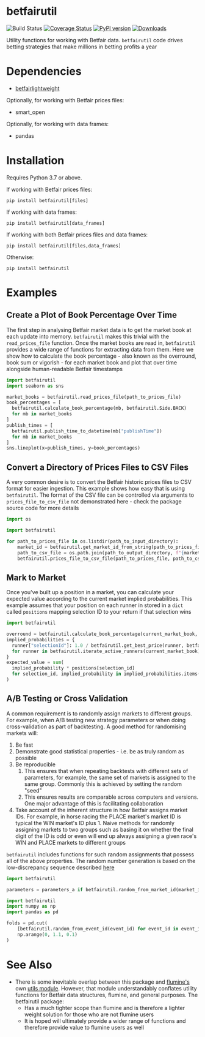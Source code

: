 # betfairutil

![Build Status](https://github.com/mberk/betfairutil/actions/workflows/test.yml/badge.svg)
[![Coverage Status](https://coveralls.io/repos/github/mberk/betfairutil/badge.svg?branch=master)](https://coveralls.io/github/mberk/betfairutil?branch=master)
[![PyPI version](https://badge.fury.io/py/betfairutil.svg)](https://pypi.python.org/pypi/betfairutil)
[![Downloads](https://pepy.tech/badge/betfairutil)](https://pepy.tech/project/betfairutil)

Utility functions for working with Betfair data. `betfairutil` code drives betting strategies that make millions in
betting profits a year

# Dependencies

* [betfairlightweight](https://github.com/liampauling/betfair)

Optionally, for working with Betfair prices files:

* smart_open

Optionally, for working with data frames:

* pandas

# Installation

Requires Python 3.7 or above.

If working with Betfair prices files:

```
pip install betfairutil[files]
```

If working with data frames:

```
pip install betfairutil[data_frames]
```

If working with both Betfair prices files and data frames:

```
pip install betfairutil[files,data_frames]
```

Otherwise:

```
pip install betfairutil
```

# Examples

## Create a Plot of Book Percentage Over Time

The first step in analysing Betfair market data is to get the market book at each update into memory. `betfairutil`
makes this trivial with the `read_prices_file` function. Once the market books are read in, `betfairutil` provides a
wide range of functions for extracting data from them. Here we show how to calculate the book percentage - also known as
the overround, book sum or vigorish - for each market book and plot that over time alongside human-readable Betfair
timestamps

```python
import betfairutil
import seaborn as sns

market_books = betfairutil.read_prices_file(path_to_prices_file)
book_percentages = [
  betfairutil.calculate_book_percentage(mb, betfairutil.Side.BACK)
  for mb in market_books
]
publish_times = [
  betfairutil.publish_time_to_datetime(mb["publishTime"])
  for mb in market_books
]
sns.lineplot(x=publish_times, y=book_percentages)
```

## Convert a Directory of Prices Files to CSV Files

A very common desire is to convert the Betfair historic prices files to CSV format for easier ingestion. This example
shows how easy that is using `betfairutil`. The format of the CSV file can be controlled via arguments to
`prices_file_to_csv_file` not demonstrated here - check the package source code for more details

```python
import os

import betfairutil

for path_to_prices_file in os.listdir(path_to_input_directory):
    market_id = betfairutil.get_market_id_from_string(path_to_prices_file)
    path_to_csv_file = os.path.join(path_to_output_directory, f"{market_id}.csv")
    betfairutil.prices_file_to_csv_file(path_to_prices_file, path_to_csv_file)
```

## Mark to Market

Once you've built up a position in a market, you can calculate your expected value according to the current market
implied probabilities. This example assumes that your position on each runner in stored in a `dict` called `positions`
mapping selection ID to your return if that selection wins

```python
import betfairutil

overround = betfairutil.calculate_book_percentage(current_market_book, betfairutil.Side.BACK)
implied_probabilities = {
  runner["selectionId"]: 1.0 / betfairutil.get_best_price(runner, betfairutil.Side.BACK) / overround
  for runner in betfairutil.iterate_active_runners(current_market_book)
}
expected_value = sum(
  implied_probability * positions[selection_id]
  for selection_id, implied_probability in implied_probabilities.items()
)
```

## A/B Testing or Cross Validation

A common requirement is to randomly assign markets to different groups. For example, when A/B testing new strategy
parameters or when doing cross-validation as part of backtesting. A good method for randomising markets will:

1. Be fast
2. Demonstrate good statistical properties - i.e. be as truly random as possible
3. Be reproducible
    1. This ensures that when repeating backtests with different sets of parameters, for example, the same set of
       markets is assigned to the same group. Commonly this is achieved by setting the random "seed"
    2. This ensures results are comparable across computers and versions. One major advantage of this is facilitating
       collaboration
4. Take account of the inherent structure in how Betfair assigns market IDs. For example, in horse racing the PLACE
   market's market ID is typical the WIN market's ID plus 1. Naive methods for randomly assigning markets to two groups
   such as basing it on whether the final digit of the ID is odd or even will end up always assigning a given race's
   WIN and PLACE markets to different groups

`betfairutil` includes functions for such random assignments that possess all of the above properties. The random number
generation is based on the low-discrepancy sequence described
[here](http://extremelearning.com.au/unreasonable-effectiveness-of-quasirandom-sequences/)

```python
import betfairutil

parameters = parameters_a if betfairutil.random_from_market_id(market_id) < 0.5 else parameters_b
```

```python
import betfairutil
import numpy as np
import pandas as pd

folds = pd.cut(
    [betfairutil.random_from_event_id(event_id) for event_id in event_ids],
    np.arange(0, 1.1, 0.1)
)
```

# See Also

* There is some inevitable overlap between this package and [flumine's](https://github.com/liampauling/flumine) own
  [utils module](https://github.com/liampauling/flumine/blob/master/flumine/utils.py). However, that module
  understandably conflates utility functions for Betfair data structures, flumine, and general purposes. The betfairutil
  package:
    * Has a much tighter scope than flumine and is therefore a lighter weight solution for those who are not flumine
    users
    * It is hoped will ultimately provide a wider range of functions and therefore provide value to flumine users as 
    well
